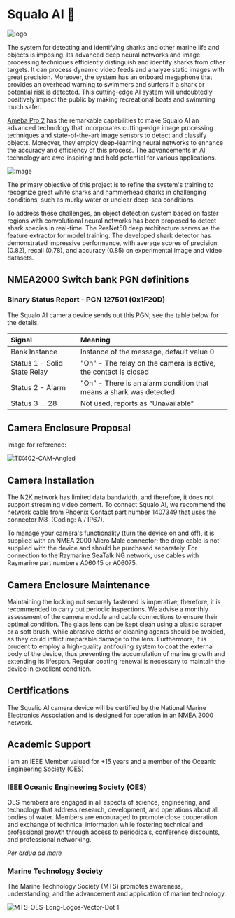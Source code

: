 # Squalo AI 🦈

![logo](https://github.com/ajsb85/squalo.ai/assets/663460/c03e639b-8106-4a18-9724-87e7c4095699)

The system for detecting and identifying sharks and other marine life and objects is imposing. Its advanced deep neural networks and image processing techniques efficiently distinguish and identify sharks from other targets. It can process dynamic video feeds and analyze static images with great precision. Moreover, the system has an onboard megaphone that provides an overhead warning to swimmers and surfers if a shark or potential risk is detected. This cutting-edge AI system will undoubtedly positively impact the public by making recreational boats and swimming much safer. 

[Ameba Pro 2](https://www.amebaiot.com/en/amebapro2/#rtk_amb82_mini) has the remarkable capabilities to make Squalo AI an advanced technology that incorporates cutting-edge image processing techniques and state-of-the-art image sensors to detect and classify objects. Moreover, they employ deep-learning neural networks to enhance the accuracy and efficiency of this process. The advancements in AI technology are awe-inspiring and hold potential for various applications.

![image](https://github.com/ajsb85/squalo.ai/assets/663460/8e5ed5b7-b35d-4ed8-8595-0f0090ad99cc)

The primary objective of this project is to refine the system's training to recognize great white sharks and hammerhead sharks in challenging conditions, such as murky water or unclear deep-sea conditions.

To address these challenges, an object detection system based on faster regions with convolutional neural networks has been proposed to detect shark species in real-time. The ResNet50 deep architecture serves as the feature extractor for model training. The developed shark detector has demonstrated impressive performance, with average scores of precision (0.82), recall (0.78), and accuracy (0.85) on experimental image and video datasets.

## NMEA2000 Switch bank PGN definitions

### Binary Status Report - PGN 127501 (0x1F20D)

The Squalo AI camera device sends out this PGN; see the table below for the details.

| Signal|Meaning|
|:----|:----|
| Bank Instance|Instance of the message, default value 0|
| Status 1 - Solid State Relay|"On" - The relay on the camera is active, the contact is closed|
| Status 2 - Alarm|"On" - There is an alarm condition that means a shark was detected|
| Status 3 … 28|Not used, reports as "Unavailable"|


## Camera Enclosure Proposal

Image for reference: 

![TIX402-CAM-Angled](https://github.com/ajsb85/squalo.ai/assets/663460/ade02e4b-abb7-4650-836c-4e168a5ac803)

## Camera Installation

The N2K network has limited data bandwidth, and therefore, it does not support streaming video content. To connect Squalo AI, we recommend the network cable from Phoenix Contact part number 1407349 that uses the connector M8  (Coding: A / IP67).

To manage your camera's functionality (turn the device on and off), it is supplied with an NMEA 2000 Micro Male connector; the drop cable is not supplied with the device and should be purchased separately. For connection to the Raymarine SeaTalk NG network, use cables with Raymarine part numbers A06045 or A06075.

## Camera Enclosure Maintenance

Maintaining the locking nut securely fastened is imperative; therefore, it is recommended to carry out periodic inspections. We advise a monthly assessment of the camera module and cable connections to ensure their optimal condition. The glass lens can be kept clean using a plastic scraper or a soft brush, while abrasive cloths or cleaning agents should be avoided, as they could inflict irreparable damage to the lens. Furthermore, it is prudent to employ a high-quality antifouling system to coat the external body of the device, thus preventing the accumulation of marine growth and extending its lifespan. Regular coating renewal is necessary to maintain the device in excellent condition.

## Certifications

The Squalio AI camera device will be certified by the National Marine Electronics Association and is designed for operation in an NMEA 2000 network. 

## Academic Support

I am an IEEE Member valued for +15 years and a member of the Oceanic Engineering Society (OES)

### IEEE Oceanic Engineering Society (OES)
OES members are engaged in all aspects of science, engineering, and technology that address research, development, and operations about all bodies of water. Members are encouraged to promote close cooperation and exchange of technical information while fostering technical and professional growth through access to periodicals, conference discounts, and professional networking.

_Per ardua ad mare_

### Marine Technology Society
The Marine Technology Society (MTS) promotes awareness, understanding, and the advancement and application of marine technology.

![MTS-OES-Long-Logos-Vector-Dot 1](https://github.com/ajsb85/squalo.ai/assets/663460/0b848cdd-d06a-426d-af39-e03be40192cd)
